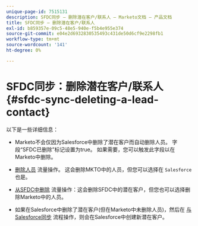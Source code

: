 ```yaml
---
unique-page-id: 7515131
description: SFDC同步 — 删除潜在客户/联系人 — Marketo文档 — 产品文档
title: SFDC同步 — 删除潜在客户/联系人
exl-id: b859357e-09c5-48e5-940e-f5b4e955e374
source-git-commit: e04e2d6932830535493c431de50d6cf9e2298fb1
workflow-type: tm+mt
source-wordcount: '141'
ht-degree: 0%

---
```


# SFDC同步：删除潜在客户/联系人 {#sfdc-sync-deleting-a-lead-contact}

以下是一些详细信息：

* Marketo不会仅因为Salesforce中删除了潜在客户而自动删除人员。 字段“SFDC已删除”标记设置为true。 如果需要，您可以触发此字段以在Marketo中删除。
* [删除人员](/help/marketo/product-docs/core-marketo-concepts/smart-campaigns/flow-actions/delete-person.md) 流量操作。 这会删除MKTO中的人员，但您可以选择在 `Salesforce` 也是。

* [从SFDC中删除](/help/marketo/product-docs/core-marketo-concepts/smart-campaigns/salesforce-flow-actions/delete-person-from-sfdc.md) 流量操作：这会删除SFDC中的潜在客户，但您也可以选择删除Marketo中的人员。
* 如果在Salesforce中删除了潜在客户(但在Marketo中未删除人员)，然后在 [与Salesforce同步](/help/marketo/product-docs/core-marketo-concepts/smart-campaigns/salesforce-flow-actions/sync-person-to-sfdc.md) 流程操作，则会在Salesforce中创建新潜在客户。
